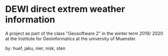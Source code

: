 # DEWI direct extrem weather information

A project as part of the class "Geosoftware 2" in the winter term 2019/ 2020 at the Institute for Geoinformatics at the university of Muenster. 

by: huef, jaku, nier, nisk, sten
